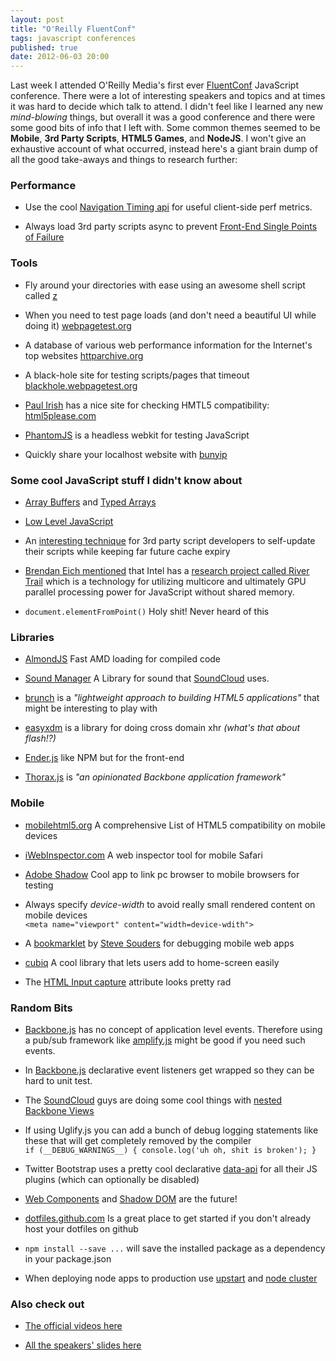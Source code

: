 ```yaml
---
layout: post
title: "O'Reilly FluentConf"
tags: javascript conferences
published: true
date: 2012-06-03 20:00
---
```


Last week I attended O'Reilly Media's first ever
[FluentConf](http://fluentconf.com/fluent2012) JavaScript conference.
There were a lot of interesting speakers and topics and at times it was hard
to decide which talk to attend. I didn't feel like I learned any new
*mind-blowing* things, but overall it was a good conference and there were some
good bits of info that I left with. Some common themes seemed to be **Mobile**,
**3rd Party Scripts**, **HTML5 Games**, and **NodeJS**.
I won't give an exhaustive account of what occurred, instead here's a giant
brain dump of all the good take-aways and things to research further:


### Performance

- Use the cool
  [Navigation Timing api](https://developer.mozilla.org/en/Navigation_timing)
  for useful client-side perf metrics.

- Always load 3rd party scripts async to prevent
  [Front-End Single Points of Failure](http://www.youtube.com/watch?v=aHDNmTpqi7w)


### Tools

- Fly around your directories with ease using an awesome shell script called
  [z](https://github.com/rupa/z)

- When you need to test page loads (and don't need a beautiful UI while doing it)
  [webpagetest.org](http://www.webpagetest.org)

- A database of various web performance information for the Internet's top
  websites [httparchive.org](http://httparchive.org)

- A black-hole site for testing scripts/pages that timeout
  [blackhole.webpagetest.org](http://blackhole.webpagetest.org)

- [Paul Irish](http://paulirish.com) has a nice site for checking HMTL5
  compatibility: [html5please.com](http://html5please.com)

- [PhantomJS](http://phantomjs.org) is a headless webkit for testing JavaScript

- Quickly share your localhost website with
  [bunyip](http://bunyip.pagekite.me/)



### Some cool JavaScript stuff I didn't know about

- [Array Buffers](http://www.khronos.org/registry/typedarray/specs/latest/)
  and
  [Typed Arrays](https://developer.mozilla.org/en/JavaScript_typed_arrays)

- [Low Level JavaScript](http://mbebenita.github.com/LLJS/)

- An [interesting technique](http://www.stevesouders.com/blog/2012/05/22/self-updating-scripts/)
  for 3rd party script developers to self-update their scripts while keeping far future cache expiry

- [Brendan Eich mentioned](http://brendaneich.com/2011/09/capitoljs-rivertrail/)
  that Intel has a
  [research project called River Trail](http://brendaneich.com/2011/09/capitoljs-rivertrail/)
  which is a technology for utilizing multicore and ultimately GPU parallel
  processing power for JavaScript without shared memory.

- `document.elementFromPoint()` Holy shit! Never heard of this

### Libraries

- [AlmondJS](https://github.com/jrburke/almond)
  Fast AMD loading for compiled code

- [Sound Manager](http://www.schillmania.com/projects/soundmanager2/)
  A Library for sound that [SoundCloud](http://www.soundcloud.com) uses.

- [brunch](http://brunch.io) is a
  *"lightweight approach to building HTML5 applications"* that might be
  interesting to play with

- [easyxdm](http://easyxdm.net/wp/) is a library for doing cross domain xhr
  *(what's that about flash!?)*

- [Ender.js](http://ender.no.de) like NPM but for the front-end

- [Thorax.js](http://walmartlabs.github.com/thorax) is
  *"an opinionated Backbone application framework"*

### Mobile

- [mobilehtml5.org](http://mobilehtml5.org)
  A comprehensive List of HTML5 compatibility on mobile devices

- [iWebInspector.com](http://www.iwebinspector.com)
  A web inspector tool for mobile Safari

- [Adobe Shadow](http://labs.adobe.com/technologies/shadow/)
  Cool app to link pc browser to mobile browsers for testing

- Always specify *device-width* to avoid really small rendered content on mobile
  devices   
  `<meta name="viewport" content="width=device-wdith">`

- A [bookmarklet](http://stevesouders.com/mobileperf/mobileperfbkm.php) by
  [Steve Souders](http://stevesouders.com) for debugging mobile web apps

- [cubiq](http://cubiq.org/add-to-home-screen)
  A cool library that lets users add to home-screen easily

- The [HTML Input capture](http://www.w3.org/TR/html-media-capture) attribute
  looks pretty rad



### Random Bits

- [Backbone.js](http://backbonejs.org) has no concept of application level
  events. Therefore using a pub/sub framework like
  [amplify.js](http://amplifyjs.com/api/pubsub/) might be good if you need such
  events.

- In [Backbone.js](http://backbonejs.org) declarative event listeners get
  wrapped so they can be hard to unit test.

- The [SoundCloud](http://www.soundcloud.com) guys are doing some cool things
  with
  [nested Backbone Views](http://spadgos.github.com/sfjs-next-soundcloud/#/step-22)

- If using Uglify.js you can add a bunch of debug logging statements like these
  that will get completely removed by the compiler   
  `
  if (__DEBUG_WARNINGS__) {
    console.log('uh oh, shit is broken');
  }
  `

- Twitter Bootstrap uses a pretty cool declarative
  [data-api](https://github.com/twitter/bootstrap/tree/master/js#data-attribute-api)
  for all their JS plugins (which can optionally be disabled)

- [Web Components](http://dvcs.w3.org/hg/webcomponents/raw-file/tip/explainer/index.html)
  and [Shadow DOM](http://dvcs.w3.org/hg/webcomponents/raw-file/tip/spec/shadow/index.html)
  are the future!

- [dotfiles.github.com](http://dotfiles.github.com/) Is a great place to
  get started if you don't already host your dotfiles on github

- `npm install --save ...` will save the installed package as a dependency in
  your package.json

- When deploying node apps to production use
  [upstart](http://upstart.ubuntu.com) and
  [node cluster](http://nodejs.org/docs/latest/api/cluster.html)


### Also check out
- [The official videos here](http://www.youtube.com/view_play_list?p=PL75AC4484E6866741)

- [All the speakers' slides here](http://fluentconf.com/slides)

